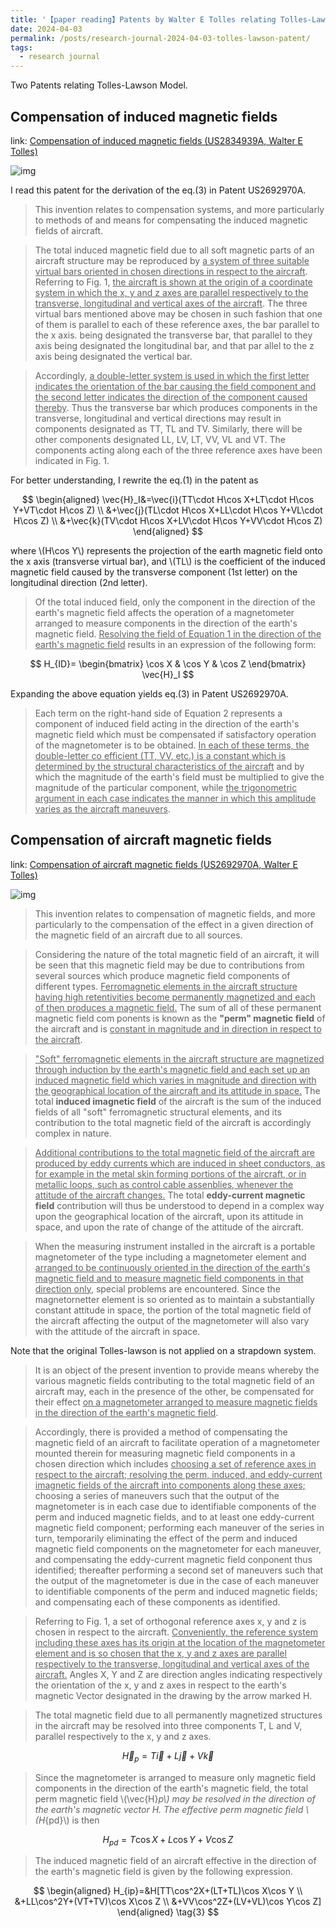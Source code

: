 ```yaml
---
title: '【paper reading】Patents by Walter E Tolles relating Tolles-Lawson Model'
date: 2024-04-03
permalink: /posts/research-journal-2024-04-03-tolles-lawson-patent/
tags:
  - research journal
---
```


Two Patents relating Tolles-Lawson Model.


## Compensation of induced magnetic fields

link:
[Compensation of induced magnetic fields (US2834939A, Walter E Tolles)](https://patents.google.com/patent/US2834939)

![img](http://sunqinxuan.github.io/images/posts-research-journal-2024-04-03-img1.png)

I read this patent for the derivation of the eq.(3) in Patent US2692970A.

> This invention relates to compensation systems, and
more particularly to methods of and means for 
compensating the induced magnetic fields of aircraft.

> The total induced magnetic field due to all soft magnetic 
parts of an aircraft structure may be reproduced by
<u>a system of three suitable virtual bars oriented in chosen
directions in respect to the aircraft</u>. Referring to Fig. 1,
<u>the aircraft is shown at the origin of a coordinate system
in which the x, y and z axes are parallel respectively to
the transverse, longitudinal and vertical axes of the 
aircraft</u>. The three virtual bars mentioned above may be
chosen in such fashion that one of them is parallel to
each of these reference axes, the bar parallel to the x axis.
being designated the transverse bar, that parallel to they
axis being designated the longitudinal bar, and that par
allel to the z axis being designated the vertical bar.

> Accordingly, <u>a double-letter system is used in which the first letter 
indicates the orientation of the bar causing the field 
component and the second letter indicates the direction of
the component caused thereby</u>. Thus the transverse bar
which produces components in the transverse, 
longitudinal and vertical directions may result in components
designated as TT, TL and TV. Similarly, there will be
other components designated LL, LV, LT, VV, VL and
VT. The components acting along each of the three
reference axes have been indicated in Fig. 1.

For better understanding, I rewrite the eq.(1) in the patent as

$$
\begin{aligned}
\vec{H}_I&=\vec{i}(TT\cdot H\cos X+LT\cdot H\cos Y+VT\cdot H\cos Z) \\
&+\vec{j}(TL\cdot H\cos X+LL\cdot H\cos Y+VL\cdot H\cos Z) \\
&+\vec{k}(TV\cdot H\cos X+LV\cdot H\cos Y+VV\cdot H\cos Z)
\end{aligned}
$$

where \\(H\cos Y\\) represents the projection of the earth magnetic field onto the x axis (transverse virtual bar), and \\(TL\\) is the coefficient of the induced magnetic field caused by the transverse component (1st letter) on the longitudinal direction (2nd letter).

> Of the total induced field, only the component in the
direction of the earth's magnetic field affects the 
operation of a magnetometer arranged to measure components
in the direction of the earth's magnetic field. <u>Resolving
the field of Equation 1 in the direction of the earth's
magnetic field</u> results in an expression of the following
form:

$$
H_{ID}=
\begin{bmatrix}
\cos X & \cos Y & \cos Z
\end{bmatrix}
\vec{H}_I 
$$

Expanding the above equation yields eq.(3) in Patent US2692970A.

> Each term on the right-hand side of Equation 2 
represents a component of induced field acting in the direction
of the earth's magnetic field which must be compensated
if satisfactory operation of the magnetometer is to be
obtained. <u>In each of these terms, the double-letter co
efficient (TT, VV, etc.) is a constant which is determined
by the structural characteristics of the aircraft</u> and by
which the magnitude of the earth's field must be 
multiplied to give the magnitude of the particular component,
while <u>the trigonometric argument in each case indicates
the manner in which this amplitude varies as the aircraft
maneuvers</u>.

## Compensation of aircraft magnetic fields

link:
[Compensation of aircraft magnetic fields (US2692970A, Walter E Tolles)](https://patents.google.com/patent/US2692970A)

![img](http://sunqinxuan.github.io/images/posts-research-journal-2024-04-03-img2.png)

> This invention relates to compensation of 
magnetic fields, and more particularly to the 
compensation of the effect in a given direction of the
magnetic field of an aircraft due to all sources.

> Considering the nature of the total magnetic
field of an aircraft, it will be seen that this 
magnetic field may be due to contributions from
several sources which produce magnetic field
components of different types. <u>Ferromagnetic
elements in the aircraft structure having high
retentivities become permanently magnetized and
each of then produces a magnetic field.</u> The sum
of all of these permanent magnetic field com
ponents is known as the **"perm" magnetic field** of
the aircraft and is <u>constant in magnitude and in
direction in respect to the aircraft</u>.

> <u>"Soft" ferromagnetic elements in the aircraft
structure are magnetized through induction by
the earth's magnetic field and each set up an
induced magnetic field which varies in magnitude
and direction with the geographical location of
the aircraft and its attitude in space.</u> The total
**induced imagnetic field** of the aircraft is the sum
of the induced fields of all "soft" ferromagnetic
structural elements, and its contribution to the
total magnetic field of the aircraft is accordingly
complex in nature.

> <u>Additional contributions to the total magnetic
field of the aircraft are produced by eddy 
currents which are induced in sheet conductors, as
for example in the metal skin forming portions
of the aircraft, or in metallic loops, such as 
control cable assenblies, whenever the attitude of the
aircraft changes.</u> The total **eddy-current 
magnetic field** contribution will thus be understood to
depend in a complex way upon the geographical
location of the aircraft, upon its attitude in space,
and upon the rate of change of the attitude of
the aircraft.

> When the measuring instrument installed in
the aircraft is a portable magnetometer of the
type including a magnetometer element and 
<u>arranged to be continuously oriented in the 
direction of the earth's magnetic field and to measure
magnetic field components in that direction only</u>,
special problems are encountered. Since the
magnetornetter element is so oriented as to 
maintain a substantially constant attitude in space,
the portion of the total magnetic field of the 
aircraft affecting the output of the magnetometer
will also vary with the attitude of the aircraft
in space.

Note that the original Tolles-lawson is not applied on a strapdown system.

> It is an object of the present invention to 
provide means whereby the various magnetic fields
contributing to the total magnetic field of an 
aircraft may, each in the presence of the other, be
compensated for their effect <u>on a magnetometer
arranged to measure magnetic fields in the 
direction of the earth's magnetic field</u>.

> Accordingly, there is provided a method of
compensating the magnetic field of an aircraft to
facilitate operation of a magnetometer mounted
therein for measuring magnetic field components
in a chosen direction which includes <u>choosing a
set of reference axes in respect to the aircraft;
resolving the perm, induced, and eddy-current
imagnetic fields of the aircraft into components
along these axes;</u> choosing a series of maneuvers
such that the output of the magnetometer is in
each case due to identifiable components of the
perm and induced magnetic fields, and to at
least one eddy-current magnetic field component; 
performing each maneuver of the series in
turn, temporarily eliminating the effect of the
perm and induced magnetic field components on
the magnetometer for each maneuver, and 
compensating the eddy-current magnetic field 
conponent thus identified; thereafter performing a
second set of maneuvers such that the output of
the magnetometer is due in the case of each
maneuver to identifiable components of the perm
and induced magnetic fields; and compensating
each of these components as identified.

> Referring to Fig. 1, a set of orthogonal 
reference axes x, y and z is chosen in respect to the
aircraft. <u>Conveniently, the reference system 
including these axes has its origin at the location
of the magnetometer element and is so chosen
that the x, y and z axes are parallel respectively
to the transverse, longitudinal and vertical axes
of the aircraft.</u> Angles X, Y and Z are direction
angles indicating respectively the orientation of
the x, y and z axes in respect to the earth's 
magnetic Vector designated in the drawing by the
arrow marked H.

> The total magnetic field due to all permanently
magnetized structures in the aircraft may be 
resolved into three components T, L and V, parallel
respectively to the x, y and z axes.

$$
\vec{H}_p=T\vec{i}+L\vec{j}+V\vec{k}
$$

> Since the magnetometer is arranged to measure
only magnetic field components in the direction
of the earth's magnetic field, the total perm 
magnetic field \\(\vec{H}_p\\) may be resolved in the direction
of the earth's magnetic vector H. The effective
perm magnetic field \\(H_{pd}\\) is then

$$
H_{pd}=T\cos X+L\cos Y+V\cos Z
$$

> The induced magnetic field of an aircraft 
effective in the direction of the earth's magnetic field
is given by the following expression.

$$
\begin{aligned}
H_{ip}=&H[TT\cos^2X+(LT+TL)\cos X\cos Y \\
&+LL\cos^2Y+(VT+TV)\cos X\cos Z \\
&+VV\cos^2Z+(LV+VL)\cos Y\cos Z]
\end{aligned}
\tag{3}
$$




